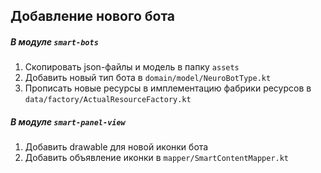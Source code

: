 ## Добавление нового бота

##### В модуле `smart-bots`
1. Скопировать json-файлы и модель в папку `assets`
1. Добавить новый тип бота в `domain/model/NeuroBotType.kt`
1. Прописать новые ресурсы в имплементацию фабрики ресурсов в `data/factory/ActualResourceFactory.kt`

##### В модуле `smart-panel-view`
1. Добавить drawable для новой иконки бота
1. Добавить объявление иконки в `mapper/SmartContentMapper.kt`
